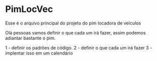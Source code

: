 # PimLocVec
Esse é o arquivo principal do projeto do pim locadora de veículos

Olá pessoas vamos definir o que cada um irá fazer, assim podemos adiantar bastante o pim.

1 - definir os padrões de código.
2 - definir o que cada um irá fazer 
3 - implentar isso em um calendário

